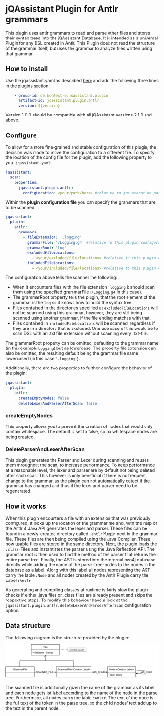 # jQAssistant Plugin for Antlr grammars

This plugin uses antlr grammars to read and parse other files and stores their syntax trees into the jQAssistant Database. It is intended as a universal Plugin for any DSL created in Antlr. This Plugin does not read the structure of the grammar itself, but uses the grammar to analyze files written using that grammar.

## How to install

Use the jqassistant.yaml as described [here](https://jqassistant.github.io/jqassistant/current/)
and add the following three lines in the plugins section:

```yaml
    - group-id: de.kontext-e.jqassistant.plugin
      artifact-id: jqassistant.plugin.antlr
      version: ${version}
```
Version 1.0.0 should be compatible with all jQAssistant versions 2.1.0 and above.

## Configure

To allow for a more fine-grained and stable configuration of this plugin, the decision was made to  move the configuration to a different file. 
To specify the location of the config file for the plugin, add the following property to you .``jqassistant.yaml``:

```yaml
jqassistant:
  scan:
    properties:
      jqassistant.plugin.antlr:
        configLocation: <your/path/here> #relative to jqa execution path
```

Within the **plugin configuration file** you can specify the grammars that are to be scanned:
```yaml
jqassistant:
  plugin:
    antlr:
      grammars:
        - fileExtension: '.logging'
          grammarFile: '/Logging.g4' #relative to this plugin configuration file
          grammarRoot: 'log'
          excludedFileLocations:
            - <your/excluded/file/locations> #relative to this plugin configuration file
          includedFileLocations:
            - <your/included/file/locations> #relative to this plugin configuration file
```

The configuration above tells the scanner the following:
- When it encounters files with the file extension `.logging` it should scan them using the specified grammarFile (``/Logging.g4`` in this case).  
- The grammarRoot property tells the plugin, that the root element of the grammar is the `log` so it knows how to build the syntax tree.
- Files contained in the directories specified at `excludedFileLocations` will not be scanned using this grammar, however, they are still being scanned using another grammar, if the file ending matches with that.
- Files contained in ``includedFileLocations`` will be scanned, regardless if they are in a directory that is excluded. One use case of this would be to scan DSL with an .txt file extension without scanning every .txt-file.

The grammarRoot property can be omitted, defaulting to the grammar name (in this example `Logging`) but as lowercase. 
The property file extension can also be omitted; the resulting default being the grammar file name lowercased (in this case ``'.logging'``).

Additionally, there are two properties to further configure the behavior of the plugin:

````yaml
jqassistant:
  plugin:
    antlr:
      createEmptyNodes: false
      deleteLexerAndParserAfterScan: false
````

### createEmptyNodes
This property allows you to prevent the creation of nodes that would only contain whitespace. The default is set to false, so no whitespace nodes are being created.

### DeleteParserAndLexerAfterScan
This plugin generates the Parser and Lexer during scanning and reuses them throughout the scan, to increase performance. 
To keep performance at a reasonable level, the lexer and parser are by default not being deleted after each scan. 
This however is only beneficial if there is no frequent change to the grammar, as the plugin can not automatically detect if the grammar has changed and thus if the lexer and parser need to be regenerated.

## How it works

When this plugin encounters a file with an extension that was previously configured, it looks up the location of the grammar file and, with the help of the Antlr 4 Java API generates the lexer and parser.
These files can be found in a newly-created directory called ``.antlrPlugin`` next to the grammar file. 
These files are then being compiled using the Java Compiler. These now usable files are stored in the same directory. 
Next, the plugin loads the ``.class``-Files and instantiates the parser using the Java Reflection API. 
The grammar root is then used to find the method of the parser that returns the entire parse tree.
Finally, the AST is stored into the internal neo4j database directly while adding the name of the parse-tree-nodes to the nodes in the database as a label. 
Along with this label all nodes representing the AST carry the lable ``:Node`` and all nodes created by the Antlr Plugin carry the Label ``:Antlr``

As generating and compiling classes at runtime is fairly slow the plugin checks if either .java files or .class files are already present and skips the respective steps. To modify this behaviour have a look at the ```jqassistant.plugin.antlr.deleteLexerAndParserAfterScan``` configuration option.

## Data structure

The following diagram is the structure provided by the plugin:

![](Antlr.png)

The scanned file is additionally given the name of the grammar as its label and each node gets ist label according to the name of the node in the parse tree. Furthermore, all nodes carry the lable ``:Anltr``. The text of the node is the full text of the token in the parse tree, so the child nodes' text add up to the text in the parent node.  